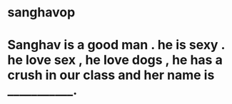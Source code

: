 # sanghavop
# Sanghav is a good man . he is sexy . he love sex , he love dogs , he has a crush in our class and her name is ___________. 
